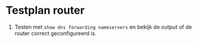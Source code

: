 # Testplan router

1. Testen met `show dns forwarding nameservers` en bekijk de output of de router correct geconfigureerd is.
